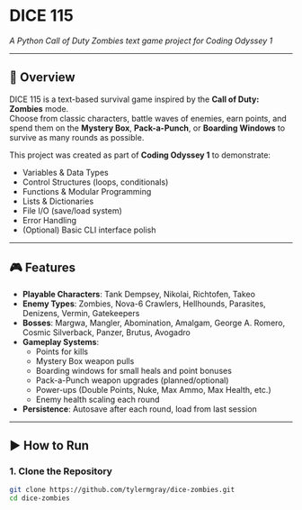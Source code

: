 # DICE 115  
_A Python Call of Duty Zombies text game project for Coding Odyssey 1_

---

## 📖 Overview
DICE 115 is a text-based survival game inspired by the **Call of Duty: Zombies** mode.  
Choose from classic characters, battle waves of enemies, earn points, and spend them on the **Mystery Box**, **Pack-a-Punch**, or **Boarding Windows** to survive as many rounds as possible.  

This project was created as part of **Coding Odyssey 1** to demonstrate:
- Variables & Data Types  
- Control Structures (loops, conditionals)  
- Functions & Modular Programming  
- Lists & Dictionaries  
- File I/O (save/load system)  
- Error Handling  
- (Optional) Basic CLI interface polish  

---

## 🎮 Features
- **Playable Characters**: Tank Dempsey, Nikolai, Richtofen, Takeo  
- **Enemy Types**: Zombies, Nova-6 Crawlers, Hellhounds, Parasites, Denizens, Vermin, Gatekeepers  
- **Bosses**: Margwa, Mangler, Abomination, Amalgam, George A. Romero, Cosmic Silverback, Panzer, Brutus, Avogadro  
- **Gameplay Systems**:
  - Points for kills
  - Mystery Box weapon pulls
  - Boarding windows for small heals and point bonuses
  - Pack-a-Punch weapon upgrades (planned/optional)
  - Power-ups (Double Points, Nuke, Max Ammo, Max Health, etc.)
  - Enemy health scaling each round  
- **Persistence**: Autosave after each round, load from last session  

---

## ▶️ How to Run

### 1. Clone the Repository
```bash
git clone https://github.com/tylermgray/dice-zombies.git
cd dice-zombies
